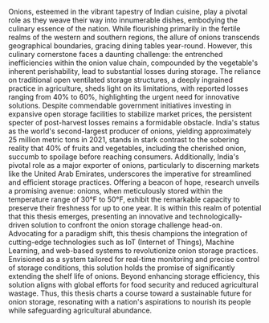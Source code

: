Onions, esteemed in the vibrant tapestry of Indian cuisine, play a pivotal role as they weave their way into innumerable dishes, embodying the culinary essence of the nation. While flourishing primarily in the fertile realms of the western and southern regions, the allure of onions transcends geographical boundaries, gracing dining tables year-round. However, this culinary cornerstone faces a daunting challenge: the entrenched inefficiencies within the onion value chain, compounded by the vegetable's inherent perishability, lead to substantial losses during storage. The reliance on traditional open ventilated storage structures, a deeply ingrained practice in agriculture, sheds light on its limitations, with reported losses ranging from 40% to 60%, highlighting the urgent need for innovative solutions. Despite commendable government initiatives investing in expansive open storage facilities to stabilize market prices, the persistent specter of post-harvest losses remains a formidable obstacle. India's status as the world's second-largest producer of onions, yielding approximately 25 million metric tons in 2021, stands in stark contrast to the sobering reality that 40% of fruits and vegetables, including the cherished onion, succumb to spoilage before reaching consumers. Additionally, India's pivotal role as a major exporter of onions, particularly to discerning markets like the United Arab Emirates, underscores the imperative for streamlined and efficient storage practices. Offering a beacon of hope, research unveils a promising avenue: onions, when meticulously stored within the temperature range of 30°F to 50°F, exhibit the remarkable capacity to preserve their freshness for up to one year. It is within this realm of potential that this thesis emerges, presenting an innovative and technologically-driven solution to confront the onion storage challenge head-on. Advocating for a paradigm shift, this thesis champions the integration of cutting-edge technologies such as IoT (Internet of Things), Machine Learning, and web-based systems to revolutionize onion storage practices. Envisioned as a system tailored for real-time monitoring and precise control of storage conditions, this solution holds the promise of significantly extending the shelf life of onions. Beyond enhancing storage efficiency, this solution aligns with global efforts for food security and reduced agricultural wastage. Thus, this thesis charts a course toward a sustainable future for onion storage, resonating with a nation's aspirations to nourish its people while safeguarding agricultural abundance.
